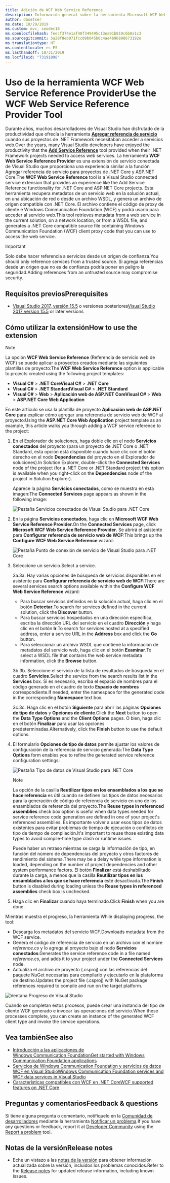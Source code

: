 ```yaml
---
title: Adición de WCF Web Service Reference
description: Información general sobre la herramienta Microsoft WCF Web Service Reference Provider, que agrega funciones para proyectos de .NET Core y ASP.NET Core, similares a Agregar referencia de servicio para proyectos de .NET Framework.
author: dasetser
ms.date: 10/29/2019
ms.custom: mvc, seodec18
ms.openlocfilehash: feecf374e1af48f349495c13ea91b810c6b0a1c3
ms.sourcegitcommit: 5a28f8eb071fcc09b045b0c4ae4b96898673192e
ms.translationtype: HT
ms.contentlocale: es-ES
ms.lasthandoff: 10/31/2019
ms.locfileid: "73191898"
---
```

# <a name="use-the-wcf-web-service-reference-provider-tool"></a><span data-ttu-id="ab138-103">Uso de la herramienta WCF Web Service Reference Provider</span><span class="sxs-lookup"><span data-stu-id="ab138-103">Use the WCF Web Service Reference Provider Tool</span></span>

<span data-ttu-id="ab138-104">Durante años, muchos desarrolladores de Visual Studio han disfrutado de la productividad que ofrecía la herramienta [**Agregar referencia de servicio**](/visualstudio/data-tools/how-to-add-update-or-remove-a-wcf-data-service-reference) cuando sus proyectos de .NET Framework necesitaban acceder a servicios web.</span><span class="sxs-lookup"><span data-stu-id="ab138-104">Over the years, many Visual Studio developers have enjoyed the productivity that the [**Add Service Reference**](/visualstudio/data-tools/how-to-add-update-or-remove-a-wcf-data-service-reference) tool provided when their .NET Framework projects needed to access web services.</span></span>  <span data-ttu-id="ab138-105">La herramienta **WCF Web Service Reference Provider** es una extensión de servicio conectada de Visual Studio que proporciona una experiencia similar a la función Agregar referencia de servicio para proyectos de .NET Core y ASP.NET Core.</span><span class="sxs-lookup"><span data-stu-id="ab138-105">The **WCF Web Service Reference** tool is a Visual Studio connected service extension that provides an experience like the Add Service Reference functionality for .NET Core and ASP.NET Core projects.</span></span> <span data-ttu-id="ab138-106">Esta herramienta recupera metadatos de un servicio web en la solución actual, en una ubicación de red o desde un archivo WSDL, y genera un archivo de origen compatible con .NET Core. El archivo contiene el código de proxy de cliente e Windows Communication Foundation (WCF) y podrá usarlo para acceder al servicio web.</span><span class="sxs-lookup"><span data-stu-id="ab138-106">This tool retrieves metadata from a web service in the current solution, on a network location, or from a WSDL file, and generates a .NET Core compatible source file containing Windows Communication Foundation (WCF) client proxy code that you can use to access the web service.</span></span>

> [!IMPORTANT]
> <span data-ttu-id="ab138-107">Solo debe hacer referencia a servicios desde un origen de confianza.</span><span class="sxs-lookup"><span data-stu-id="ab138-107">You should only reference services from a trusted source.</span></span> <span data-ttu-id="ab138-108">Si agrega referencias desde un origen que no es de confianza podría poner en peligro la seguridad.</span><span class="sxs-lookup"><span data-stu-id="ab138-108">Adding references from an untrusted source may compromise security.</span></span>

## <a name="prerequisites"></a><span data-ttu-id="ab138-109">Requisitos previos</span><span class="sxs-lookup"><span data-stu-id="ab138-109">Prerequisites</span></span>

- <span data-ttu-id="ab138-110">[Visual Studio 2017, versión 15.5](https://aka.ms/vsdownload?utm_source=mscom&utm_campaign=msdocs) o versiones posteriores</span><span class="sxs-lookup"><span data-stu-id="ab138-110">[Visual Studio 2017 version 15.5](https://aka.ms/vsdownload?utm_source=mscom&utm_campaign=msdocs) or later versions</span></span>

## <a name="how-to-use-the-extension"></a><span data-ttu-id="ab138-111">Cómo utilizar la extensión</span><span class="sxs-lookup"><span data-stu-id="ab138-111">How to use the extension</span></span>

> [!NOTE]
> <span data-ttu-id="ab138-112">La opción **WCF Web Service Reference** (Referencia de servicio web de WCF) se puede aplicar a proyectos creados mediante las siguientes plantillas de proyecto:</span><span class="sxs-lookup"><span data-stu-id="ab138-112">The **WCF Web Service Reference** option is applicable to projects created using the following project templates:</span></span>
>
> - <span data-ttu-id="ab138-113">**Visual C#**  >  **.NET Core**</span><span class="sxs-lookup"><span data-stu-id="ab138-113">**Visual C#** > **.NET Core**</span></span>
> - <span data-ttu-id="ab138-114">**Visual C#**  >  **.NET Standard**</span><span class="sxs-lookup"><span data-stu-id="ab138-114">**Visual C#** > **.NET Standard**</span></span>
> - <span data-ttu-id="ab138-115">**Visual C#**  > **Web** > **Aplicación web de ASP.NET Core**</span><span class="sxs-lookup"><span data-stu-id="ab138-115">**Visual C#** > **Web** > **ASP.NET Core Web Application**</span></span>

<span data-ttu-id="ab138-116">En este artículo se usa la plantilla de proyecto **Aplicación web de ASP.NET Core** para explicar cómo agregar una referencia de servicio web de WCF al proyecto:</span><span class="sxs-lookup"><span data-stu-id="ab138-116">Using the **ASP.NET Core Web Application** project template as an example, this article walks you through adding a WCF service reference to the project:</span></span>

1. <span data-ttu-id="ab138-117">En el Explorador de soluciones, haga doble clic en el nodo **Servicios conectados** del proyecto (para un proyecto de .NET Core o .NET Standard, esta opción está disponible cuando hace clic con el botón derecho en el nodo **Dependencias** del proyecto en el Explorador de soluciones).</span><span class="sxs-lookup"><span data-stu-id="ab138-117">In Solution Explorer, double-click the **Connected Services** node of the project (for a .NET Core or .NET Standard project this option is available when you right-click on the **Dependencies** node of the project in Solution Explorer).</span></span>

    <span data-ttu-id="ab138-118">Aparece la página **Servicios conectados**, como se muestra en esta imagen:</span><span class="sxs-lookup"><span data-stu-id="ab138-118">The **Connected Services** page appears as shown in the following image:</span></span>

    ![Pestaña Servicios conectados de Visual Studio para .NET Core](./media/wcf-web-service-reference-guide/wcfcs-ConnectedServicesPage.png)

2. <span data-ttu-id="ab138-120">En la página **Servicios conectados**, haga clic en **Microsoft WCF Web Service Reference Provider**.</span><span class="sxs-lookup"><span data-stu-id="ab138-120">On the **Connected Services** page, click **Microsoft WCF Web Service Reference Provider**.</span></span> <span data-ttu-id="ab138-121">Se abrirá el asistente para **Configurar referencia de servicio web de WCF**:</span><span class="sxs-lookup"><span data-stu-id="ab138-121">This brings up the **Configure WCF Web Service Reference** wizard:</span></span>

    ![Pestaña Punto de conexión de servicio de Visual Studio para .NET Core](./media/wcf-web-service-reference-guide/wcfcs-ServiceEndpointPage.png)

3. <span data-ttu-id="ab138-123">Seleccione un servicio.</span><span class="sxs-lookup"><span data-stu-id="ab138-123">Select a service.</span></span>

    <span data-ttu-id="ab138-124">3a.</span><span class="sxs-lookup"><span data-stu-id="ab138-124">3a.</span></span> <span data-ttu-id="ab138-125">Hay varias opciones de búsqueda de servicios disponibles en el asistente para **Configurar referencia de servicio web de WCF**:</span><span class="sxs-lookup"><span data-stu-id="ab138-125">There are several services search options available within the **Configure WCF Web Service Reference** wizard:</span></span>

     * <span data-ttu-id="ab138-126">Para buscar servicios definidos en la solución actual, haga clic en el botón **Detectar**.</span><span class="sxs-lookup"><span data-stu-id="ab138-126">To search for services defined in the current solution, click the **Discover** button.</span></span>
     * <span data-ttu-id="ab138-127">Para buscar servicios hospedados en una dirección específica, escriba la dirección URL del servicio en el cuadro **Dirección** y haga clic en el botón **Ir**.</span><span class="sxs-lookup"><span data-stu-id="ab138-127">To search for services hosted at a specified address, enter a service URL in the **Address** box and click the **Go** button.</span></span>
     * <span data-ttu-id="ab138-128">Para seleccionar un archivo WSDL que contiene la información de metadatos del servicio web, haga clic en el botón **Examinar**.</span><span class="sxs-lookup"><span data-stu-id="ab138-128">To select a WSDL file that contains the web service metadata information, click the **Browse** button.</span></span>

    <span data-ttu-id="ab138-129">3b.</span><span class="sxs-lookup"><span data-stu-id="ab138-129">3b.</span></span> <span data-ttu-id="ab138-130">Seleccione el servicio de la lista de resultados de búsqueda en el cuadro **Servicios**.</span><span class="sxs-lookup"><span data-stu-id="ab138-130">Select the service from the search results list in the **Services** box.</span></span> <span data-ttu-id="ab138-131">Si es necesario, escriba el espacio de nombres para el código generado en el cuadro de texto **Espacio de nombres** correspondiente.</span><span class="sxs-lookup"><span data-stu-id="ab138-131">If needed, enter the namespace for the generated code in the corresponding **Namespace** text box.</span></span>

    <span data-ttu-id="ab138-132">3c.</span><span class="sxs-lookup"><span data-stu-id="ab138-132">3c.</span></span> <span data-ttu-id="ab138-133">Haga clic en el botón **Siguiente** para abrir las páginas **Opciones de tipo de datos** y **Opciones de cliente**.</span><span class="sxs-lookup"><span data-stu-id="ab138-133">Click the **Next** button to open the **Data Type Options** and the **Client Options** pages.</span></span> <span data-ttu-id="ab138-134">O bien, haga clic en el botón **Finalizar** para usar las opciones predeterminadas.</span><span class="sxs-lookup"><span data-stu-id="ab138-134">Alternatively, click the **Finish** button to use the default options.</span></span>

4. <span data-ttu-id="ab138-135">El formulario **Opciones de tipo de datos** permite ajustar los valores de configuración de la referencia de servicio generada:</span><span class="sxs-lookup"><span data-stu-id="ab138-135">The **Data Type Options** form enables you to refine the generated service reference configuration settings:</span></span>

    ![Pestaña Tipo de datos de Visual Studio para .NET Core](./media/wcf-web-service-reference-guide/wcfcs-DataTypesPage.png)

    > [!NOTE]
    > <span data-ttu-id="ab138-137">La opción de la casilla **Reutilizar tipos en los ensamblados a los que se hace referencia** es útil cuando se definen los tipos de datos necesarios para la generación de código de referencia de servicio en uno de los ensamblados de referencia del proyecto.</span><span class="sxs-lookup"><span data-stu-id="ab138-137">The **Reuse types in referenced assemblies** check box option is useful when data types needed for service reference code generation are defined in one of your project's referenced assemblies.</span></span>  <span data-ttu-id="ab138-138">Es importante volver a usar esos tipos de datos existentes para evitar problemas de tiempo de ejecución o conflictos de tipo de tiempo de compilación.</span><span class="sxs-lookup"><span data-stu-id="ab138-138">It's important to reuse those existing data types to avoid compile-time type clash or runtime issues.</span></span>

    <span data-ttu-id="ab138-139">Puede haber un retraso mientras se carga la información de tipo, en función del número de dependencias del proyecto y otros factores de rendimiento del sistema.</span><span class="sxs-lookup"><span data-stu-id="ab138-139">There may be a delay while type information is loaded, depending on the number of project dependencies and other system performance factors.</span></span> <span data-ttu-id="ab138-140">El botón **Finalizar** está deshabilitado durante la carga, a menos que la casilla **Reutilizar tipos en los ensamblados a los que se hace referencia** esté desactivada.</span><span class="sxs-lookup"><span data-stu-id="ab138-140">The **Finish** button is disabled during loading unless the **Reuse types in referenced assemblies** check box is unchecked.</span></span>

5. <span data-ttu-id="ab138-141">Haga clic en **Finalizar** cuando haya terminado.</span><span class="sxs-lookup"><span data-stu-id="ab138-141">Click **Finish** when you are done.</span></span>

<span data-ttu-id="ab138-142">Mientras muestra el progreso, la herramienta:</span><span class="sxs-lookup"><span data-stu-id="ab138-142">While displaying progress, the tool:</span></span>

- <span data-ttu-id="ab138-143">Descarga los metadatos del servicio WCF.</span><span class="sxs-lookup"><span data-stu-id="ab138-143">Downloads metadata from the WCF service.</span></span>
- <span data-ttu-id="ab138-144">Genera el código de referencia de servicio en un archivo con el nombre *reference.cs* y lo agrega al proyecto bajo el nodo **Servicios conectados**.</span><span class="sxs-lookup"><span data-stu-id="ab138-144">Generates the service reference code in a file named *reference.cs*, and adds it to your project under the **Connected Services** node.</span></span>
- <span data-ttu-id="ab138-145">Actualiza el archivo de proyecto (.csproj) con las referencias del paquete NuGet necesarias para compilarlo y ejecutarlo en la plataforma de destino.</span><span class="sxs-lookup"><span data-stu-id="ab138-145">Updates the project file (.csproj) with NuGet package references required to compile and run on the target platform.</span></span>

![Ventana Progreso de Visual Studio](./media/wcf-web-service-reference-guide/wcfcs-ProgressWindow.png)

<span data-ttu-id="ab138-147">Cuando se completan estos procesos, puede crear una instancia del tipo de cliente WCF generado e invocar las operaciones del servicio.</span><span class="sxs-lookup"><span data-stu-id="ab138-147">When these processes complete, you can create an instance of the generated WCF client type and invoke the service operations.</span></span>

## <a name="see-also"></a><span data-ttu-id="ab138-148">Vea también</span><span class="sxs-lookup"><span data-stu-id="ab138-148">See also</span></span>

- [<span data-ttu-id="ab138-149">Introducción a las aplicaciones de Windows Communication Foundation</span><span class="sxs-lookup"><span data-stu-id="ab138-149">Get started with Windows Communication Foundation applications</span></span>](../../framework/wcf/getting-started-tutorial.md)
- [<span data-ttu-id="ab138-150">Servicios de Windows Communication Foundation y servicios de datos WCF en Visual Studio</span><span class="sxs-lookup"><span data-stu-id="ab138-150">Windows Communication Foundation services and WCF data services in Visual Studio</span></span>](/visualstudio/data-tools/windows-communication-foundation-services-and-wcf-data-services-in-visual-studio)
- [<span data-ttu-id="ab138-151">Características compatibles con WCF en .NET Core</span><span class="sxs-lookup"><span data-stu-id="ab138-151">WCF supported features on .NET Core</span></span>](https://github.com/dotnet/wcf/blob/master/release-notes/SupportedFeatures-v2.1.0.md)

## <a name="feedback--questions"></a><span data-ttu-id="ab138-152">Preguntas y comentarios</span><span class="sxs-lookup"><span data-stu-id="ab138-152">Feedback & questions</span></span>

<span data-ttu-id="ab138-153">Si tiene alguna pregunta o comentario, notifíquelo en la [Comunidad de desarrolladores](https://developercommunity.visualstudio.com/) mediante la herramienta [Notificar un problema](/visualstudio/ide/how-to-report-a-problem-with-visual-studio).</span><span class="sxs-lookup"><span data-stu-id="ab138-153">If you have any questions or feedback, report it at [Developer Community](https://developercommunity.visualstudio.com/) using the [Report a problem](/visualstudio/ide/how-to-report-a-problem-with-visual-studio) tool.</span></span>

## <a name="release-notes"></a><span data-ttu-id="ab138-154">Notas de la versión</span><span class="sxs-lookup"><span data-stu-id="ab138-154">Release notes</span></span>

- <span data-ttu-id="ab138-155">Eche un vistazo a las [notas de la versión](https://github.com/dotnet/wcf/blob/master/release-notes/WCF-Web-Service-Reference-notes.md) para obtener información actualizada sobre la versión, incluidos los problemas conocidos.</span><span class="sxs-lookup"><span data-stu-id="ab138-155">Refer to the [Release notes](https://github.com/dotnet/wcf/blob/master/release-notes/WCF-Web-Service-Reference-notes.md) for updated release information, including known issues.</span></span>
